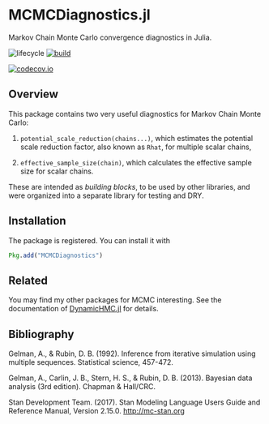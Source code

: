 # MCMCDiagnostics.jl

Markov Chain Monte Carlo convergence diagnostics in Julia.
<!--- Tidyverse lifecycle badges, see https://www.tidyverse.org/lifecycle/ Uncomment or delete as needed. --->
![lifecycle](https://img.shields.io/badge/lifecycle-experimental-orange.svg)<!---
![lifecycle](https://img.shields.io/badge/lifecycle-maturing-blue.svg)
![lifecycle](https://img.shields.io/badge/lifecycle-stable-green.svg)
![lifecycle](https://img.shields.io/badge/lifecycle-retired-orange.svg)
![lifecycle](https://img.shields.io/badge/lifecycle-archived-red.svg)
![lifecycle](https://img.shields.io/badge/lifecycle-dormant-blue.svg) --->
[![build](https://github.com/tpapp/MCMCDiagnostics.jl/workflows/CI/badge.svg)](https://github.com/tpapp/MCMCDiagnostics.jl/actions?query=workflow%3ACI)
<!--- travis-ci.com badge, uncomment or delete as needed, depending on whether you are using that service. --->
<!--- [![Build Status](https://travis-ci.com/tpapp/MCMCDiagnostics.jl.svg?branch=master)](https://travis-ci.com/tpapp/MCMCDiagnostics.jl) --->
<!--- Coverage badge on codecov.io, which is used by default. --->
[![codecov.io](http://codecov.io/github/tpapp/MCMCDiagnostics.jl/coverage.svg?branch=master)](http://codecov.io/github/tpapp/MCMCDiagnostics.jl?branch=master)
<!--- Documentation -- uncomment or delete as needed --->
<!---
[![Documentation](https://img.shields.io/badge/docs-stable-blue.svg)](https://tpapp.github.io/MCMCDiagnostics.jl/stable)
[![Documentation](https://img.shields.io/badge/docs-master-blue.svg)](https://tpapp.github.io/MCMCDiagnostics.jl/dev)
--->

## Overview

This package contains two very useful diagnostics for Markov Chain Monte Carlo:

1. `potential_scale_reduction(chains...)`, which estimates the potential scale reduction factor, also known as `Rhat`, for multiple scalar chains,

2. `effective_sample_size(chain)`, which calculates the effective sample size for scalar chains.

These are intended as *building blocks*, to be used by other libraries, and were organized into a separate library for testing and DRY.

## Installation

The package is registered. You can install it with

```julia
Pkg.add("MCMCDiagnostics")
```

## Related

You may find my other packages for MCMC interesting. See the documentation of [DynamicHMC.jl](https://github.com/tpapp/DynamicHMC.jl) for details.

## Bibliography

Gelman, A., & Rubin, D. B. (1992). Inference from iterative simulation using multiple sequences. Statistical science, 457-472.

Gelman, A., Carlin, J. B., Stern, H. S., & Rubin, D. B. (2013). Bayesian data analysis (3rd edition). Chapman & Hall/CRC.

Stan Development Team. (2017). Stan Modeling Language Users Guide and Reference Manual, Version 2.15.0. http://mc-stan.org

